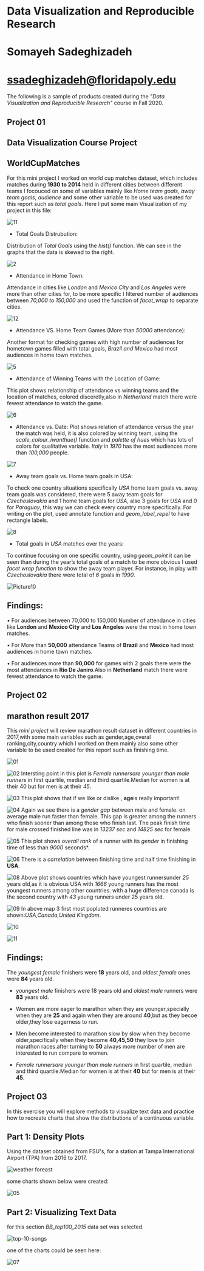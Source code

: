 # Data Visualization and Reproducible Research

# Somayeh Sadeghizadeh 

# ssadeghizadeh@floridapoly.edu



The following is a sample of products created during the _"Data Visualization and Reproducible Research"_ course in Fall 2020.


## Project 01


## Data Visualization Course Project

## **WorldCupMatches**

For this mini project I worked on world cup matches dataset, which includes matches during **1930 to 2014** held in different cities between different teams I focouced on some of variables mainly like *Home team goals*, *away team goals*, *audience* and some other variable to be used was created for this report such as *total goals*. Here I put some main Visualization of my project in this file:

![11](https://user-images.githubusercontent.com/70166302/99699013-7b127900-2a5f-11eb-8ac9-471b6d6372aa.jpeg)


* Total Goals Distrubution:

Distribution of *Total Goals* using the *hist()* function. We can see in the graphs that the data is skewed to the right.

![2](https://user-images.githubusercontent.com/70166302/99691907-b610ae80-2a57-11eb-9108-f726feacd8dd.png)



*	Attendance in Home Town:

Attendance in cities like *London* and *Mexico City* and *Los Angeles* were more than other cities for, to be more specific I filtered number of  audiences  between *70,000 to 150,000* and used the function of *facet_wrap* to separate cities.

![12](https://user-images.githubusercontent.com/70166302/99699679-376c3f00-2a60-11eb-8a6e-c802c31fc6fd.png)

*	Attendance VS. Home Team Games (More than *50000* attendance):

Another format for checking games with high number of audiences for hometown games filled with total goals, *Brazil and Mexico* had most audiences in home town matches.

![5](https://user-images.githubusercontent.com/70166302/99691923-bad56280-2a57-11eb-99db-4b0a2359a4d3.png)

*	Attendance of Winning Teams with the Location of Game: 

This plot shows relationship of attendance vs winning teams and the location of matches, colored disceretly,also in *Netherland* match there were fewest attendance to watch the game.

![6](https://user-images.githubusercontent.com/70166302/99691929-bc068f80-2a57-11eb-947b-2b53e66ace3a.png)


*	Attendance vs. Date: Plot shows relation of attendance versus the year the match was held, it is also colored by winning team, using the *scale_colour_iwanthue()* function and *palette of hues* which has lots of colors for qualitative variable. *Italy* in *1970* has the most audiences more than *100,000* people.

![7](https://user-images.githubusercontent.com/70166302/99691933-bd37bc80-2a57-11eb-94d6-26bb08d2608d.png)

*	Away team goals vs. Home team goals in USA: 

To check one country situations specifically *USA* home team goals vs. away team goals was considered, there were 5 away team goals for *Czechoslovakia* and 1 home team goals for *USA*, also 3 goals for *USA* and 0 for *Paraguay*, this way we can check every country more specifically. For writing on the plot, used annotate function and *geom_label_repel* to have rectangle labels.

![8](https://user-images.githubusercontent.com/70166302/99691942-bf018000-2a57-11eb-84e9-fa07fa11ffef.png)

*	Total goals in *USA* matches over the years:

To continue focusing on one specific country, using *geom_point* it can be seen than during the year’s total goals of a match to be more obvious I used *facet wrap function* to show the away team player. For instance, in play with *Czechoslovakia* there were total of *6* goals in *1990*.

![Picture10](https://user-images.githubusercontent.com/70166302/99696066-45b85c00-2a5c-11eb-8a69-39443500c7b5.png)


## Findings:

•	For audiences between 70,000 to 150,000 Number of attendance in cities like **London** and **Mexico City** and **Los Angeles** were the most in home town matches.

•	For More than **50,000** attendance Teams of **Brazil** and **Mexico** had most audiences in home town matches.

•	For audiences more than **90,000** for games with 2 goals there were the most attendances in **Rio De Janiro**.Also in **Netherland** match there were fewest attendance to watch the game.




## Project 02

## **marathon result 2017**

This *mini project* will review marathon result dataset in different countries in 2017,with some main variables such as gender,age,overal ranking,city,country which I worked on them mainly also some other variable to be used created for this report such as finishing time.

![01](https://user-images.githubusercontent.com/70166302/100644005-bf780180-3308-11eb-88ff-f99a7cde01c4.png)

![02](https://user-images.githubusercontent.com/70166302/100644274-1d0c4e00-3309-11eb-9964-91bf22a04bc7.png)
Intersting point in this plot is *Female runnersare younger than male runners* in first quartile, median and third quartile.Median for women is at their 40 but for men is at their *45*.

![03](https://user-images.githubusercontent.com/70166302/100644663-9e63e080-3309-11eb-9969-68ffe36f606c.png)
This plot shows that if we like or dislike , **age**is really important!

![04](https://user-images.githubusercontent.com/70166302/100644982-087c8580-330a-11eb-9ed0-b9899611c1bd.png)
Again we see there is a *gender gap* between male and female. on average male run faster than female. 
This gap is greater among the runners who finish sooner than among those who finish last.
The peak finish time for male crossed finished line was in *13237 sec*  and *14825 sec* for female.  

![05](https://user-images.githubusercontent.com/70166302/100645235-627d4b00-330a-11eb-9e1d-340ca300db1d.png)
This plot shows *overall rank* of a runner with its *gender* in finishing time of less than *9000* seconds*.

![06](https://user-images.githubusercontent.com/70166302/100647001-dae50b80-330c-11eb-8463-548e04a2c21a.png)
There is a *correlation* between finishing time and half time finishing in **USA**.

![08](https://user-images.githubusercontent.com/70166302/100650732-5eedc200-3312-11eb-8e04-3234457ad9e4.png)
Above plot shows countries which have youngest runnersunder *25* years old,as it is obvious USA with *1666* young runners has the most youngest runners among other countries. with a huge difference canada is the second country with *43* young runners under 25 years old.

![09](https://user-images.githubusercontent.com/70166302/100650966-c0159580-3312-11eb-8fc2-ca4f1f138f7c.png)
In above map 3 first most popluted runneres countries are shown:*USA,Canada,United Kingdom*.

![10](https://user-images.githubusercontent.com/70166302/100651562-9f9a0b00-3313-11eb-875f-c3b22876aab1.png)

![11](https://user-images.githubusercontent.com/70166302/100651750-ee47a500-3313-11eb-9c15-c6c4e856ba69.png)

## Findings:
 The *youngest female* finishers were **18** years old, and *oldest female* ones were **84** years old.

* *youngest male* finishers were 18 years old and *oldest male* runners were **83** years old.

* Women are more eager to marathon when they are younger,specially when they are **25** and again when they are around **40**,but as they becoe older,they lose eagerness to run.

* Men become interested to marathon slow by slow when they become older,specifically when they become **40,45,50** they love to join marathon races.after turning to **50** always more number of men are interested to run compare to women.

* *Female runnersare younger than male runners* in first quartile, median and third quartile.Median for women is at their **40** but for men is at their **45**.


## Project 03
In this exercise you will explore methods to visualize text data and practice how to recreate charts that show the distributions of a continuous variable. 


## Part 1: Density Plots

Using the dataset obtained from FSU's, for a station at Tampa International Airport (TPA) from 2016 to 2017.

![weather foreast](https://user-images.githubusercontent.com/70166302/101291625-32d1b580-37d8-11eb-87c9-7e4f9bb7cc4e.jpg)

some charts shown below were created:

![05](https://user-images.githubusercontent.com/70166302/101292565-3f590c80-37de-11eb-9842-dfca1bf55505.png)

## Part 2: Visualizing Text Data
for this section *BB_top100_2015* data set was selected.

![top-10-songs](https://user-images.githubusercontent.com/70166302/101291779-44678d00-37d9-11eb-9bd6-ba9ddc49d305.png)

one of the charts could be seen here:

![07](https://user-images.githubusercontent.com/70166302/101292567-4122d000-37de-11eb-8564-29cec3254c9d.png)



